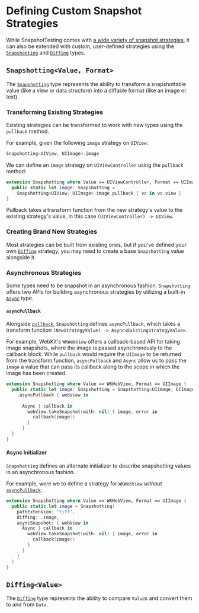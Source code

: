 # Defining Custom Snapshot Strategies

While SnapshotTesting comes with [a wide variety of snapshot strategies](Available-Snapshot-Strategies.md), it can also be extended with custom, user-defined strategies using the [`Snapshotting`](#snapshottingvalue-format) and [`Diffing`](#diffingvalue) types.

## `Snapshotting<Value, Format>`

The [`Snapshotting`](../Sources/SnapshotTesting/Snapshotting.swift) type represents the ability to transform a snapshottable value (like a view or data structure) into a diffable format (like an image or text).

### Transforming Existing Strategies

Existing strategies can be transformed to work with new types using the `pullback` method.

For example, given the following `image` strategy on `UIView`:

``` swift
Snapshotting<UIView, UIImage>.image
```

We can define an `image` strategy on `UIViewController` using the `pullback` method:

``` swift
extension Snapshotting where Value == UIViewController, Format == UIImage {
  public static let image: Snapshotting = 
    Snapshotting<UIView, UIImage>.image.pullback { vc in vc.view }
}
```

Pullback takes a transform function from the new strategy's value to the existing strategy's value, in this case `(UIViewController) -> UIView`.

### Creating Brand New Strategies

Most strategies can be built from existing ones, but if you've defined your own [`Diffing`](#diffingvalue) strategy, you may need to create a base `Snapshotting` value alongside it.

### Asynchronous Strategies

Some types need to be snapshot in an asynchronous fashion. `Snapshotting` offers two APIs for building asynchronous strategies by utilizing a built-in [`Async`](../Sources/SnapshotTesting/Async.swift) type.

#### `asyncPullback`

Alongside [`pullback`](#transforming-sxisting-strategies), `Snapshotting` defines `asyncPullback`, which takes a transform function `(NewStrategyValue) -> Async<ExistingStrategyValue>`.

For example, WebKit's `WKWebView` offers a callback-based API for taking image snapshots, where the image is passed asynchronously to the callback block. While `pullback` would require the `UIImage` to be returned from the transform function, `asyncPullback` and `Async` allow us to pass the `image`  a value that can pass its callback along to the scope in which the image has been created.

``` swift
extension Snapshotting where Value == WKWebView, Format == UIImage {
  public static let image: Snapshotting = Snapshotting<UIImage, UIImage>.image
    .asyncPullback { webView in
    
      Async { callback in
        webView.takeSnapshot(with: nil) { image, error in
          callback(image!)
        }
      }
  }
}
```

#### Async Initializer

`Snapshotting` defines an alternate initializer to describe snapshotting values in an asynchronous fashion.

For example, were we to define a strategy for `WKWebView` _without_ [`asyncPullback`](#asyncpullback):

``` swift
extension Snapshotting where Value == WKWebView, Format == UIImage {
  public static let image = Snapshotting(
    pathExtension: "tiff",
    diffing: .image,
    asyncSnapshot: { webView in
      Async { callback in
        webView.takeSnapshot(with: nil) { image, error in
          callback(image!)
        }
      }
    }
  )
}
```

## `Diffing<Value>`

The [`Diffing`](../Sources/SnapshotTesting/Diffing.swift) type represents the ability to compare `Value`s and convert them to and from `Data`.

